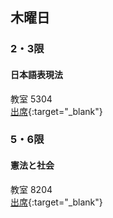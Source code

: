 ## 木曜日
### 2・3限
#### 日本語表現法
教室 5304  
[出席](https://attendance.is.it-chiba.ac.jp/attendance/class_room/5304){:target="_blank"}
### 5・6限
#### 憲法と社会
教室 8204  
[出席](https://attendance.is.it-chiba.ac.jp/attendance/class_room/8204){:target="_blank"}
